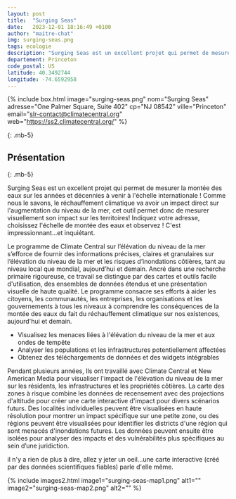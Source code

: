 ```yaml
---
layout: post
title:  "Surging Seas"
date:   2023-12-01 18:16:49 +0100
author: "maitre-chat"
img: surging-seas.png
tags: ecologie
description: "Surging Seas est un excellent projet qui permet de mesurer la montée des eaux sur les années et décennies à venir à l'échelle internationale ! Comme nous le savons, le réchauffement climatique va avoir un impact direct sur l'augmentation du niveau de la mer, cet outil permet donc de mesurer visuellement son impact sur les territoires! Indiquez votre adresse, choisissez l'échelle de montée des eaux et observez ! C'est impressionnant...et inquiétant."
departement: Princeton
code_postal: US
latitude: 40.3492744
longitude: -74.6592958
---
```


{% include box.html image="surging-seas.png" nom="Surging Seas" adresse="One Palmer Square, Suite 402" cp="NJ 08542" ville="Princeton" email="slr-contact@climatecentral.org" web="https://ss2.climatecentral.org/" %}

{: .mb-5}

## Présentation

{: .mb-5}

Surging Seas est un excellent projet qui permet de mesurer la montée des eaux sur les années et décennies à venir à l'échelle internationale ! Comme nous le savons, le réchauffement climatique va avoir un impact direct sur l'augmentation du niveau de la mer, cet outil permet donc de mesurer visuellement son impact sur les territoires! Indiquez votre adresse, choisissez l'échelle de montée des eaux et observez ! C'est impressionnant...et inquiétant.

Le programme de Climate Central sur l’élévation du niveau de la mer s’efforce de fournir des informations précises, claires et granulaires sur l’élévation du niveau de la mer et les risques d’inondations côtières, tant au niveau local que mondial, aujourd’hui et demain. Ancré dans une recherche primaire rigoureuse, ce travail se distingue par des cartes et outils facile d'utilisation, des ensembles de données étendus et une présentation visuelle de haute qualité. Le programme consacre ses efforts à aider les citoyens, les communautés, les entreprises, les organisations et les gouvernements à tous les niveaux à comprendre les conséquences de la montée des eaux du fait du réchauffement climatique sur nos existences, aujourd'hui et demain. 

- Visualisez les menaces liées à l'élévation du niveau de la mer et aux ondes de tempête
- Analyser les populations et les infrastructures potentiellement affectées
- Obtenez des téléchargements de données et des widgets intégrables

Pendant plusieurs années, Ils ont travaillé avec Climate Central et New American Media pour visualiser l'impact de l'élévation du niveau de la mer sur les résidents, les infrastructures et les propriétés côtières. La carte des zones à risque combine les données de recensement avec des projections d'altitude pour créer une carte interactive d'impact pour divers scénarios futurs. Des localités individuelles peuvent être visualisées en haute résolution pour montrer un impact spécifique sur une petite zone, ou des régions peuvent être visualisées pour identifier les districts d'une région qui sont menacés d'inondations futures. Les données peuvent ensuite être isolées pour analyser des impacts et des vulnérabilités plus spécifiques au sein d’une juridiction.

il n'y a rien de plus à dire, allez y jeter un oeil...une carte interactive (créé par des données scientifiques fiables) parle d'elle même. 


{% include images2.html image1="surging-seas-map1.png" alt1="" image2="surging-seas-map2.png" alt2="" %}

